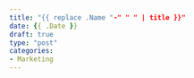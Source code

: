 ```yaml
---
title: "{{ replace .Name "-" " " | title }}"
date: {{ .Date }}
draft: true
type: "post"
categories:
- Marketing
---
```

